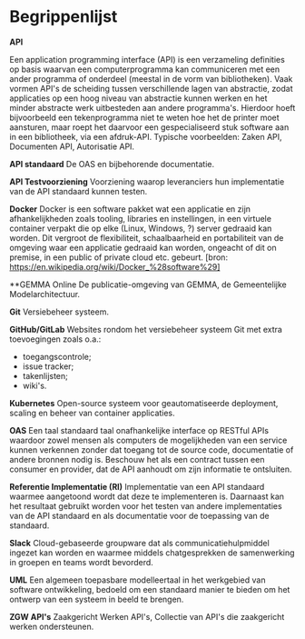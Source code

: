 # Begrippenlijst

**API**

Een application programming interface (API) is een verzameling definities op basis waarvan een computerprogramma kan communiceren met een ander programma of onderdeel (meestal in de vorm van bibliotheken). Vaak vormen API's de scheiding tussen verschillende lagen van abstractie, zodat applicaties op een hoog niveau van abstractie kunnen werken en het minder abstracte werk uitbesteden aan andere programma's. Hierdoor hoeft bijvoorbeeld een tekenprogramma niet te weten hoe het de printer moet aansturen, maar roept het daarvoor een gespecialiseerd stuk software aan in een bibliotheek, via een afdruk-API.
Typische voorbeelden: Zaken API, Documenten API, Autorisatie API.

**API standaard**
De OAS en bijbehorende documentatie.

**API Testvoorziening**
Voorziening waarop leveranciers hun implementatie van de API standaard kunnen testen.

**Docker**
Docker is een software pakket wat een applicatie en zijn afhankelijkheden zoals tooling, libraries en instellingen, in een virtuele container verpakt die op elke (Linux, Windows, ?) server gedraaid kan worden. Dit vergroot de flexibiliteit, schaalbaarheid en portabiliteit van de omgeving waar een applicatie gedraaid kan worden, ongeacht of dit on premise, in een public of private cloud etc. gebeurt.
[bron: https://en.wikipedia.org/wiki/Docker_%28software%29]

**GEMMA Online
De publicatie-omgeving van GEMMA, de Gemeentelijke Modelarchitectuur.

**Git**
Versiebeheer systeem.

**GitHub/GitLab**
Websites rondom het versiebeheer systeem Git met extra toevoegingen zoals o.a.:
* toegangscontrole;
* issue tracker;
* takenlijsten;
* wiki's.

**Kubernetes**
Open-source systeem voor geautomatiseerde deployment, scaling en beheer van container applicaties.

**OAS**
Een taal standaard taal onafhankelijke interface op RESTful APIs waardoor zowel mensen als computers de mogelijkheden van een service kunnen verkennen zonder dat toegang tot de source code, documentatie of andere bronnen nodig is.
Beschouw het als een contract tussen een consumer en provider, dat de API aanhoudt om zijn informatie te ontsluiten.

**Referentie Implementatie (RI)**
Implementatie van een API standaard waarmee aangetoond wordt dat deze te implementeren is. Daarnaast kan het resultaat gebruikt worden voor het testen van andere implementaties van de API standaard en als documentatie voor de toepassing van de standaard.

**Slack**
Cloud-gebaseerde groupware dat als communicatiehulpmiddel ingezet kan worden en waarmee middels chatgesprekken de samenwerking in groepen en teams wordt bevorderd.

**UML**
Een algemeen toepasbare modelleertaal in het werkgebied van software ontwikkeling, bedoeld om een standaard manier te bieden om het ontwerp van een systeem in beeld te brengen.

**ZGW API's**
Zaakgericht Werken API's, Collectie van API's die zaakgericht werken ondersteunen.
